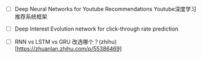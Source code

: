 - [ ] Deep Neural Networks for Youtube Recommendations Youtube深度学习推荐系统框架
- [ ] Deep Interest Evolution network for click-through rate prediction

- [ ] RNN vs LSTM vs GRU 改选哪个？(zhihu)[https://zhuanlan.zhihu.com/p/55386469]
